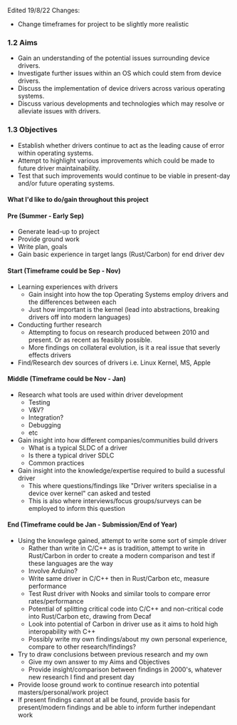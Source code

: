 Edited 19/8/22
Changes:
+ Change timeframes for project to be slightly more realistic

### 1.2 Aims
+ Gain an understanding of the potential issues surrounding device drivers.
+ Investigate further issues within an OS which could stem from device drivers.
+ Discuss the implementation of device drivers across various operating systems.
+ Discuss various developments and technologies which may resolve or alleviate issues with drivers.

### 1.3 Objectives
+ Establish whether drivers continue to act as the leading cause of error within operating systems.
+ Attempt to highlight various improvements which could be made to future driver maintainability.
+ Test that such improvements would continue to be viable in present-day and/or future operating systems.

#### What I'd like to do/gain throughout this project

#### Pre (Summer - Early Sep)
+ Generate lead-up to project
+ Provide ground work 
+ Write plan, goals
+ Gain basic experience in target langs (Rust/Carbon) for end driver dev

#### Start (Timeframe could be Sep - Nov)
+ Learning experiences with drivers
	+ Gain insight into how the top Operating Systems employ drivers and the differences between each
	+ Just how important is the kernel (lead into abstractions, breaking drivers off into modern languages)
+ Conducting further research
	+ Attempting to focus on research produced between 2010 and present. Or as recent as feasibly possible.
	+ More findings on collateral evolution, is it a real issue that severly effects drivers
+ Find/Research dev sources of drivers i.e. Linux Kernel, MS, Apple
#### Middle (Timeframe could be Nov - Jan)
+ Research what tools are used within driver development
	+ Testing
	+ V&V?
	+ Integration?
	+ Debugging
	+ etc
+ Gain insight into how different companies/communities build drivers
	+ What is a typical SLDC of a driver
	+ Is there a typical driver SDLC
	+ Common practices
+ Gain insight into the knowledge/expertise required to build a sucessful driver
	+ This where questions/findings like "Driver writers specialise in a device over kernel" can asked and tested
	+ This is also where interviews/focus groups/surveys can be employed to inform this question
#### End (Timeframe could be Jan - Submission/End of Year)
+ Using the knowlege gained, attempt to write some sort of simple driver
	+ Rather than write in C/C++ as is tradition, attempt to write in Rust/Carbon in order to create a modern comparison and test if these languages are the way
	+ Involve Arduino?
	+ Write same driver in C/C++ then in Rust/Carbon etc, measure performance
	+ Test Rust driver with Nooks and similar tools to compare error rates/performance
	+ Potential of splitting critical code into C/C++ and non-critical code into Rust/Carbon etc, drawing from Decaf
	+ Look into potential of Carbon in driver use as it aims to hold high interopability with C++
	+ Possibly write my own findings/about my own personal experience, compare to other research/findings?
+ Try to draw conclusions between previous research and my own
	+ Give my own answer to my Aims and Objectives
	+ Provide insight/comparison between findings in 2000's, whatever new research I find and present day
+ Provide loose ground work to continue research into potential masters/personal/work project
+ If present findings cannot at all be found, provide basis for present/modern findings and be able to inform further independant work



